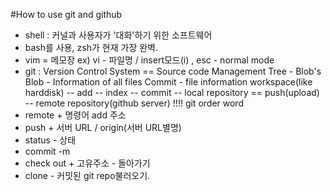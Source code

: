 #How to use git and github

- shell : 커널과 사용자가 '대화'하기 위한 소프트웨어
- bash를 사용, zsh가 현재 가장 완벽.
- vim = 메모장 ex) vi - 파일명 / insert모드(i) , esc - normal mode
- git : Version Control System == Source code Management
    Tree - Blob's
    Blob - Information of all files
    Commit - file information
workspace(like harddisk) -- add -- index -- commit -- local repository == push(upload) -- remote repository(github server)
!!!!
git order word
 - remote + 명령어 add 주소
 - push + 서버 URL / origin(서버 URL별명)
 - status  - 상태
 - commit -m
 - check out + 고유주소 - 돌아가기
 - clone - 커밋된 git repo불러오기.
